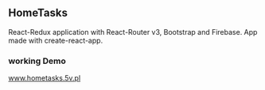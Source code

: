 ## HomeTasks

React-Redux application with React-Router v3, Bootstrap and Firebase.
App made with create-react-app.

### working Demo
www.hometasks.5v.pl
